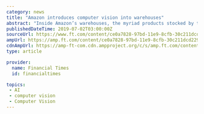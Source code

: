 ```yaml
---
category: news
title: "Amazon introduces computer vision into warehouses"
abstract: "Inside Amazon’s warehouses, the myriad products stocked by the online retailer sit jumbled together in yellow bins, toothbrushes next to electric fans next to school textbooks. Until now, Amazon’s workers have scanned the barcodes on each product and ..."
publishedDateTime: 2019-07-02T03:00:00Z
sourceUrl: https://www.ft.com/content/ce0a7828-97bd-11e9-8cfb-30c211dcd229
ampUrl: https://amp.ft.com/content/ce0a7828-97bd-11e9-8cfb-30c211dcd229
cdnAmpUrl: https://amp-ft-com.cdn.ampproject.org/c/s/amp.ft.com/content/ce0a7828-97bd-11e9-8cfb-30c211dcd229
type: article

provider:
  name: Financial Times
  id: financialtimes

topics:
 - AI
 - computer vision
 - Computer Vision
---
```

